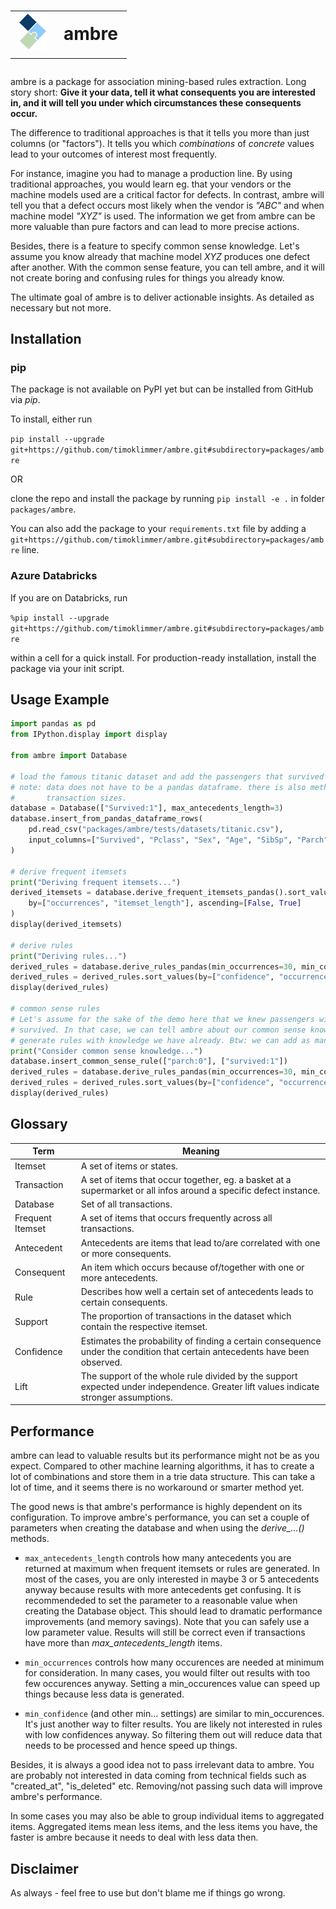 # <table cellpadding=0 cellspacing=0><tr><td><img src="logo/logo_small.png"/><td>ambre</td></tr></table>

ambre is a package for association mining-based rules extraction. Long story short: **Give it your data, tell it what
consequents you are interested in, and it will tell you under which circumstances these consequents occur.**

The difference to traditional approaches is that it tells you more than just columns (or "factors"). It tells you which
*combinations* of *concrete* values lead to your outcomes of interest most frequently.

For instance, imagine you had to manage a production line. By using traditional approaches, you would learn eg. that
your vendors or the machine models used are a critical factor for defects. In contrast, ambre will tell you that a
defect occurs most likely when the vendor is *"ABC"* and when machine model *"XYZ"* is used. The information we get from
ambre can be more valuable than pure factors and can lead to more precise actions.

Besides, there is a feature to specify common sense knowledge. Let's assume you know already that machine model *XYZ*
produces one defect after another. With the common sense feature, you can tell ambre, and it will not create boring and
confusing rules for things you already know.

The ultimate goal of ambre is to deliver actionable insights. As detailed as necessary but not more.


## Installation

### pip

The package is not available on PyPI yet but can be installed from GitHub via *pip*.

To install, either run

`pip install --upgrade git+https://github.com/timoklimmer/ambre.git#subdirectory=packages/ambre`

OR

clone the repo and install the package by running `pip install -e .` in folder `packages/ambre`.

You can also add the package to your `requirements.txt` file by adding a
`git+https://github.com/timoklimmer/ambre.git#subdirectory=packages/ambre` line.

### Azure Databricks
If you are on Databricks, run

`%pip install --upgrade git+https://github.com/timoklimmer/ambre.git#subdirectory=packages/ambre`

within a cell for a quick install. For production-ready installation, install the package via your init script.


## Usage Example

```python
import pandas as pd
from IPython.display import display

from ambre import Database

# load the famous titanic dataset and add the passengers that survived into our Database
# note: data does not have to be a pandas dataframe. there is also methods to add non-columnar data with varying
#       transaction sizes.
database = Database(["Survived:1"], max_antecedents_length=3)
database.insert_from_pandas_dataframe_rows(
    pd.read_csv("packages/ambre/tests/datasets/titanic.csv"),
    input_columns=["Survived", "Pclass", "Sex", "Age", "SibSp", "Parch", "Fare", "Embarked"],
)

# derive frequent itemsets
print("Deriving frequent itemsets...")
derived_itemsets = database.derive_frequent_itemsets_pandas().sort_values(
    by=["occurrences", "itemset_length"], ascending=[False, True]
)
display(derived_itemsets)

# derive rules
print("Deriving rules...")
derived_rules = database.derive_rules_pandas(min_occurrences=30, min_confidence=0.7)
derived_rules = derived_rules.sort_values(by=["confidence", "occurrences"], ascending=[False, False])
display(derived_rules)

# common sense rules
# Let's assume for the sake of the demo here that we knew passengers with no parents or children aboard have always
# survived. In that case, we can tell ambre about our common sense knowledge. When ambre knows about it, it will not
# generate rules with knowledge we have already. Btw: we can add as many common sense rules as we like.
print("Consider common sense knowledge...")
database.insert_common_sense_rule(["parch:0"], ["survived:1"])
derived_rules = database.derive_rules_pandas(min_occurrences=30, min_confidence=0.7)
derived_rules = derived_rules.sort_values(by=["confidence", "occurrences"], ascending=[False, False])
display(derived_rules)
```


## Glossary
|Term|Meaning|
|----|-------|
|Itemset|A set of items or states.|
|Transaction|A set of items that occur together, eg. a basket at a supermarket or all infos around a specific defect instance.|
|Database|Set of all transactions.|
|Frequent Itemset|A set of items that occurs frequently across all transactions.|
|Antecedent|Antecedents are items that lead to/are correlated with one or more consequents.|
|Consequent|An item which occurs because of/together with one or more antecedents.|
|Rule|Describes how well a certain set of antecedents leads to certain consequents.|
|Support|The proportion of transactions in the dataset which contain the respective itemset.|
|Confidence|Estimates the probability of finding a certain consequence under the condition that certain antecedents have been observed.|
|Lift|The support of the whole rule divided by the support expected under independence. Greater lift values indicate stronger assumptions.|


## Performance
ambre can lead to valuable results but its performance might not be as you expect. Compared to other machine learning
algorithms, it has to create a lot of combinations and store them in a trie data structure. This can take a lot of time,
and it seems there is no workaround or smarter method yet.

The good news is that ambre's performance is highly dependent on its configuration. To improve ambre's performance, you
can set a couple of parameters when creating the database and when using the *derive_...()* methods.

- `max_antecedents_length` controls how many antecedents you are returned at maximum when frequent itemsets or rules are
generated. In most of the cases, you are only interested in maybe 3 or 5 antecedents anyway because results with more
antecedents get confusing. It is recommendeded to set the parameter to a reasonable value when creating the Database
object. This should lead to dramatic performance improvements (and memory savings). Note that you can safely use a low
parameter value. Results will still be correct even if transactions have more than *max_antecedents_length* items.

- `min_occurrences` controls how many occurences are needed at minimum for consideration. In many cases, you would
filter out results with too few occurences anyway. Setting a min_occurences value can speed up things because less data
is generated.

- `min_confidence` (and other min... settings) are similar to min_occurences. It's just another way to filter results.
You are likely not interested in rules with low confidences anyway. So filtering them out will reduce data that needs to
be processed and hence speed up things.

Besides, it is always a good idea not to pass irrelevant data to ambre. You are probably not interested in data coming
from technical fields such as "created_at", "is_deleted" etc. Removing/not passing such data will improve ambre's
performance.

In some cases you may also be able to group individual items to aggregated items. Aggregated items mean less items, and
the less items you have, the faster is ambre because it needs to deal with less data then.


## Disclaimer
As always - feel free to use but don't blame me if things go wrong.